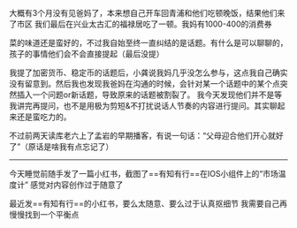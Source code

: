 大概有3个月没有见爸妈了，本来想自己开车回青浦和他们吃顿晚饭，结果他们来了市区
我们最后在兴业太古汇的福禄居吃了一顿。我妈有1000-400的消费券

菜的味道还是蛮好的，不过我自始至终一直纠结的是话题。有什么是可以聊聊的，孩子的事情他们会不会直接提起（最后没提）

我提了加密货币、稳定币的话题后，小龚说我妈几乎没怎么参与，这点我自己确实没有留意到。然后我也发现我爸妈在沟通的时候，会针对某一个话题中的某个点突然插入一个问题or新话题，导致原来的话题被割裂了。
我今天发现他们并不是等我讲完再提问，也不是用极为剪短&不打扰说话人节奏的内容进行提问。其实聊起来还是蛮吃力的。

不过前两天读库老六上了孟岩的早期播客，有说一句话：“父母迎合他们开心就好了”（原话是啥我有点忘记了）

---
今天睡觉前随手发了一篇小红书，截图了==有知有行==在IOS小组件上的“市场温度计”
感觉对内容创作过于随意了

最近发==有知有行==的小红书，要么太随意、要么过于认真抠细节
我需要自己再慢慢找到一个平衡点